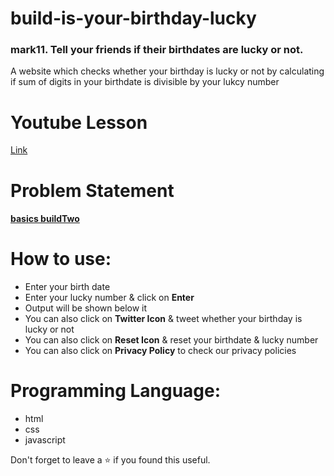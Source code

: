# build-is-your-birthday-lucky
### mark11. Tell your friends if their birthdates are lucky or not.
A website which checks whether your birthday is lucky or not by calculating if sum of digits in your birthdate is divisible by your lukcy number
<br/>

# Youtube Lesson
[Link](https://youtu.be/KKodpTaLHUI)

# Problem Statement
#### [**basics buildTwo**](https://github.com/neogcamp/build/blob/main/basics/is-your-birthday-lucky.md)

# How to use:
 - Enter your birth date
 - Enter your lucky number & click on **Enter**
 - Output will be shown below it
 - You can also click on **Twitter Icon** & tweet whether your birthday is lucky or not
 - You can also click on **Reset Icon** & reset your birthdate & lucky number
 - You can also click on **Privacy Policy** to check our privacy policies

# Programming Language:
 - html
 - css 
 - javascript 

Don't forget to leave a ⭐ if you found this useful.
